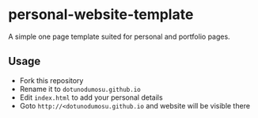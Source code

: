 # personal-website-template

A simple one page template suited for personal and portfolio pages. 

## Usage

- Fork this repository
- Rename it to `dotunodumosu.github.io`
- Edit `index.html` to add your personal details
- Goto `http://<dotunodumosu.github.io` and website will be visible there
